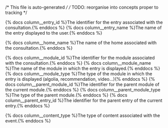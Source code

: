
/* This file is auto-generated */
/* TODO: reorganise into concepts proper to tracking */

{% docs column__entry_id %}The identifier for the entry associated with the consultation.{% enddocs %}
{% docs column__entry_name %}The name of the entry displayed to the user.{% enddocs %}

{% docs column__home_name %}The name of the home associated with the consultation.{% enddocs %}

{% docs column__module_id %}The identifier for the module associated with the consultation.{% enddocs %}
{% docs column__module_name %}The name of the module in which the entry is displayed.{% enddocs %}
{% docs column__module_type %}The type of the module in which the entry is displayed (algolia, recommendation, video...){% enddocs %}
{% docs column__parent_module_id %}The identifier for the parent module of the current module.{% enddocs %}
{% docs column__parent_module_type %}The type of the parent module.{% enddocs %}
{% docs column__parent_entry_id %}The identifier for the parent entry of the current entry.{% enddocs %}

{% docs column__content_type %}The type of content associated with the event.{% enddocs %}

